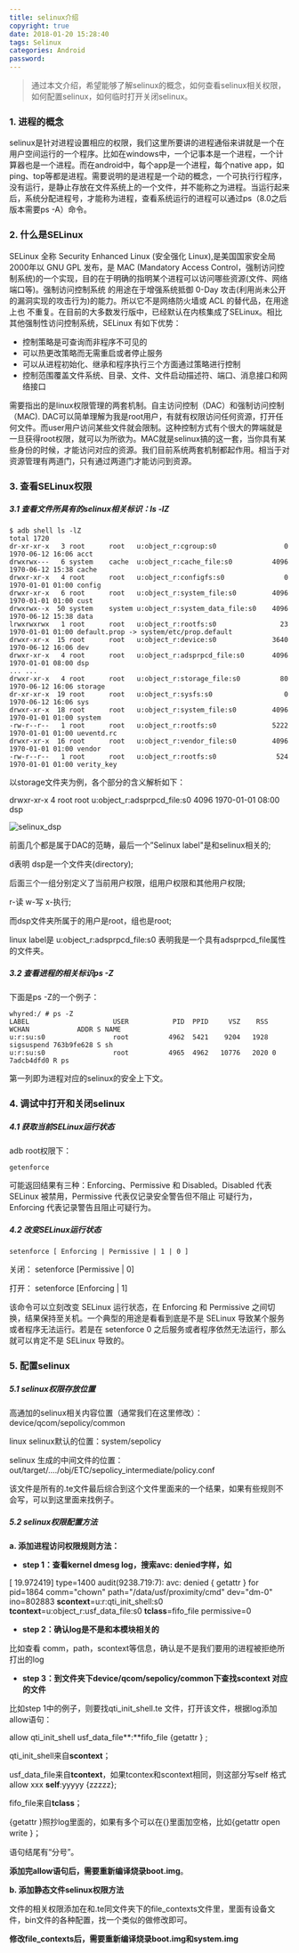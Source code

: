 ```yaml
---
title: selinux介绍
copyright: true
date: 2018-01-20 15:28:40
tags: Selinux
categories: Android
password:
---
```


> 通过本文介绍，希望能够了解selinux的概念，如何查看selinux相关权限，如何配置selinux，如何临时打开关闭selinux。

<!--more-->

### 1. 进程的概念

selinux是针对进程设置相应的权限，我们这里所要讲的进程通俗来讲就是一个在用户空间运行的一个程序。比如在windows中，一个记事本是一个进程，一个计算器也是一个进程。而在android中，每个app是一个进程，每个native app，如ping、top等都是进程。需要说明的是进程是一个动的概念，一个可执行行程序，没有运行，是静止存放在文件系统上的一个文件，并不能称之为进程。当运行起来后，系统分配进程号，才能称为进程，查看系统运行的进程可以通过ps（8.0之后版本需要ps -A）命令。

### 2. 什么是SELinux

SELinux 全称 Security Enhanced Linux (安全强化 Linux),是美国国家安全局2000年以 GNU GPL 发布，是 MAC (Mandatory Access Control，强制访问控制系统)的一个实现，目的在于明确的指明某个进程可以访问哪些资源(文件、网络端口等)。强制访问控制系统 的用途在于增强系统抵御 0-Day 攻击(利用尚未公开的漏洞实现的攻击行为)的能力。所以它不是网络防火墙或 ACL 的替代品，在用途上也 不重复。在目前的大多数发行版中，已经默认在内核集成了SELinux。相比其他强制性访问控制系统，SELinux 有如下优势：

- 控制策略是可查询而非程序不可见的
- 可以热更改策略而无需重启或者停止服务
- 可以从进程初始化、继承和程序执行三个方面通过策略进行控制
- 控制范围覆盖文件系统、目录、文件、文件启动描述符、端口、消息接口和网络接口

需要指出的是linux权限管理的两套机制。自主访问控制（DAC）和强制访问控制（MAC). DAC可以简单理解为我是root用户，有就有权限访问任何资源，打开任何文件。而user用户访问某些文件就会限制。这种控制方式有个很大的弊端就是一旦获得root权限，就可以为所欲为。MAC就是selinux搞的这一套，当你具有某些身份的时候，才能访问对应的资源。我们目前系统两套机制都起作用。相当于对资源管理有两道门，只有通过两道门才能访问到资源。

### 3. 查看SELinux权限

##### 3.1 查看文件所具有的selinux相关标识：ls -lZ

```shell
$ adb shell ls -lZ
total 1720
dr-xr-xr-x   3 root      root   u:object_r:cgroup:s0                 0 1970-06-12 16:06 acct
drwxrwx---   6 system    cache  u:object_r:cache_file:s0          4096 1970-06-12 15:38 cache
drwxr-xr-x   4 root      root   u:object_r:configfs:s0               0 1970-01-01 01:00 config
drwxr-xr-x   6 root      root   u:object_r:system_file:s0         4096 1970-01-01 01:00 cust
drwxrwx--x  50 system    system u:object_r:system_data_file:s0    4096 1970-06-12 15:38 data
lrwxrwxrwx   1 root      root   u:object_r:rootfs:s0                23 1970-01-01 01:00 default.prop -> system/etc/prop.default
drwxr-xr-x  15 root      root   u:object_r:device:s0              3640 1970-06-12 16:06 dev
drwxr-xr-x   4 root      root   u:object_r:adsprpcd_file:s0       4096 1970-01-01 08:00 dsp
... ...
drwxr-xr-x   4 root      root   u:object_r:storage_file:s0          80 1970-06-12 16:06 storage
dr-xr-xr-x  19 root      root   u:object_r:sysfs:s0                  0 1970-06-12 16:06 sys
drwxr-xr-x  18 root      root   u:object_r:system_file:s0         4096 1970-01-01 01:00 system
-rw-r--r--   1 root      root   u:object_r:rootfs:s0              5222 1970-01-01 01:00 ueventd.rc
drwxr-xr-x  16 root      root   u:object_r:vendor_file:s0         4096 1970-01-01 01:00 vendor
-rw-r--r--   1 root      root   u:object_r:rootfs:s0               524 1970-01-01 01:00 verity_key
```

以storage文件夹为例，各个部分的含义解析如下：

drwxr-xr-x   4 root      root   u:object_r:adsprpcd_file:s0       4096 1970-01-01 08:00 dsp

![selinux_dsp](http://otqux1hnn.bkt.clouddn.com/rangerzhou/180420/selinux_dsp.png)



前面几个都是属于DAC的范畴，最后一个”Selinux label"是和selinux相关的;

d表明 dsp是一个文件夹(directory);

后面三个一组分别定义了当前用户权限，组用户权限和其他用户权限;

r-读 w-写 x-执行;

而dsp文件夹所属于的用户是root，组也是root;

linux label是 u:object_r:adsprpcd_file:s0 表明我是一个具有adsprpcd_file属性的文件夹。

##### 3.2 查看进程的相关标识ps -Z

下面是ps -Z的一个例子：

```shell
whyred:/ # ps -Z
LABEL                     USER           PID  PPID     VSZ    RSS WCHAN            ADDR S NAME
u:r:su:s0                 root          4962  5421    9204   1928 sigsuspend 763b9fe628 S sh
u:r:su:s0                 root          4965  4962   10776   2020 0          7adcb4dfd0 R ps
```

第一列即为进程对应的selinux的安全上下文。

### 4. 调试中打开和关闭selinux

##### 4.1 获取当前SELinux运行状态

adb root权限下：

```shell
getenforce
```

可能返回结果有三种：Enforcing、Permissive 和 Disabled。Disabled 代表 SELinux 被禁用，Permissive 代表仅记录安全警告但不阻止 可疑行为，Enforcing 代表记录警告且阻止可疑行为。

##### 4.2 改变SELinux运行状态

```shell
setenforce [ Enforcing | Permissive | 1 | 0 ]
```

关闭： setenforce [Permissive | 0]

打开： setenforce [Enforcing | 1]

该命令可以立刻改变 SELinux 运行状态，在 Enforcing 和 Permissive 之间切换，结果保持至关机。一个典型的用途是看看到底是不是 SELinux 导致某个服务或者程序无法运行。若是在 setenforce 0 之后服务或者程序依然无法运行，那么就可以肯定不是 SELinux 导致的。

### 5. 配置selinux

##### 5.1 selinux权限存放位置

高通加的selinux相关内容位置（通常我们在这里修改）：device/qcom/sepolicy/common

linux selinux默认的位置：system/sepolicy

selinux 生成的中间文件的位置：out/target/..../obj/ETC/sepolicy_intermediate/policy.conf

该文件是所有的.te文件最后综合到这个文件里面来的一个结果，如果有些规则不会写，可以到这里面来找例子。

##### 5.2 selinux权限配置方法

**a. 添加进程访问权限规则方法：**

- **step 1：查看kernel dmesg log，搜索avc: denied字样，如**

[   19.972419] type=1400 audit(9238.719:7): avc: denied { getattr } for pid=1864 comm="chown" path="/data/usf/proximity/cmd" dev="dm-0" ino=802883 **scontext**=u:r:qti_init_shell:s0 **tcontext**=u:object_r:usf_data_file:s0 **tclass**=fifo_file permissive=0

- **step 2：确认log是不是和本模块相关的**

比如查看 comm，path，scontext等信息，确认是不是我们要用的进程被拒绝所打出的log

- **step 3：到文件夹下device/qcom/sepolicy/common下查找scontext 对应的文件**

比如step 1中的例子，则要找qti_init_shell.te 文件，打开该文件，根据log添加allow语句：

allow qti_init_shell usf_data_file**:**fifo_file {getattr } ;

qti_init_shell来自**scontext**；

usf_data_file来自**tcontext**，如果tcontex和scontext相同，则这部分写self 格式 allow xxx **self**:yyyyy {zzzzz};

fifo_file来自**tclass**；

{getattr }照抄log里面的，如果有多个可以在{}里面加空格，比如{getattr open write }；

语句结尾有“分号”。

**添加完allow语句后，需要重新编译烧录boot.img**。



**b. 添加静态文件selinux权限方法**

文件的相关权限添加在和.te同文件夹下的file_contexts文件里，里面有设备文件，bin文件的各种配置，找一个类似的做修改即可。

**修改file_contexts后，需要重新编译烧录boot.img和system.img**

